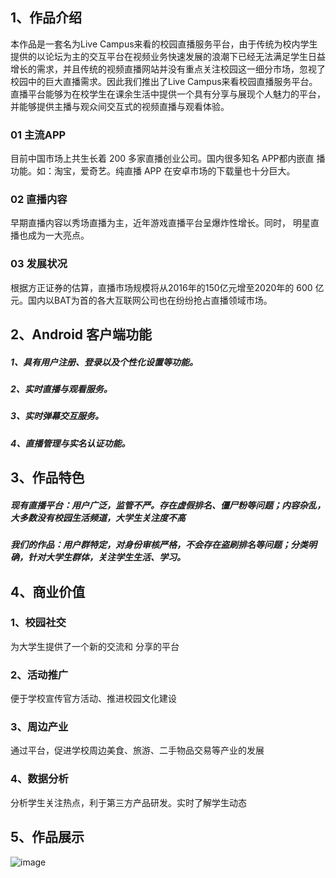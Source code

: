## 1、作品介绍
本作品是一套名为Live Campus来看的校园直播服务平台，由于传统为校内学生提供的以论坛为主的交互平台在视频业务快速发展的浪潮下已经无法满足学生日益增长的需求，并且传统的视频直播网站并没有重点关注校园这一细分市场，忽视了校园中的巨大直播需求。因此我们推出了Live Campus来看校园直播服务平台。直播平台能够为在校学生在课余生活中提供一个具有分享与展现个人魅力的平台，并能够提供主播与观众间交互式的视频直播与观看体验。

### 01 主流APP
目前中国市场上共生长着 200 多家直播创业公司。国内很多知名 APP都内嵌直
播功能。如：淘宝，爱奇艺。纯直播 APP 在安卓市场的下载量也十分巨大。

### 02 直播内容
早期直播内容以秀场直播为主，近年游戏直播平台呈爆炸性增长。同时，
明星直播也成为一大亮点。

### 03 发展状况
根据方正证券的估算，直播市场规模将从2016年的150亿元增至2020年的 600 亿元。国内以BAT为首的各大互联网公司也在纷纷抢占直播领域市场。

## 2、Android 客户端功能
##### 1、具有用户注册、登录以及个性化设置等功能。
##### 2、实时直播与观看服务。
##### 3、实时弹幕交互服务。
##### 4、直播管理与实名认证功能。

## 3、作品特色
##### 现有直播平台：用户广泛，监管不严。存在虚假排名、僵尸粉等问题；内容杂乱，大多数没有校园生活频道，大学生关注度不高

##### 我们的作品：用户群特定，对身份审核严格，不会存在盗刷排名等问题；分类明确，针对大学生群体，关注学生生活、学习。


## 4、商业价值
### 1、校园社交
为大学生提供了一个新的交流和
分享的平台
### 2、活动推广
便于学校宣传官方活动、推进校园文化建设
### 3、周边产业
通过平台，促进学校周边美食、旅游、二手物品交易等产业的发展

### 4、数据分析
分析学生关注热点，利于第三方产品研发。实时了解学生动态


## 5、作品展示
![image](http://note.youdao.com/favicon.ico)
